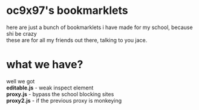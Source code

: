 # oc9x97's bookmarklets
here are just a bunch of bookmarklets i have made for my school, because shi be crazy  
these are for all my friends out there, talking to you jace.

# what we have?
well we got  
**editable.js** - weak inspect element  
**proxy.js** - bypass the school blocking sites  
**proxy2.js** - if the previous proxy is monkeying
